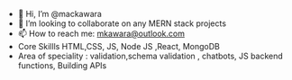 - 👋 Hi, I’m @mackawara
- 💞️ I’m looking to collaborate on any MERN stack projects
- 📫 How to reach me: mkawara@outlook.com
- Core Skillls HTML,CSS, JS, Node JS ,React, MongoDB
- Area of speciality : validation,schema validation , chatbots, JS backend functions, Building APIs


<!---
mackawara/mackawara is a ✨ special ✨ repository because its `README.md` (this file) appears on your GitHub profile.
You can click the Preview link to take a look at your changes.
--->
